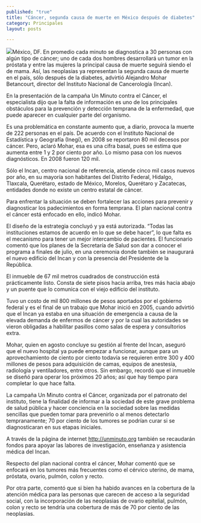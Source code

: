 ```yaml
---
published: "true"
title: "Cáncer, segunda causa de muerte en México después de diabetes"
category: Principales
layout: posts

---
```


![](http://i.imgur.com/tQ8Ua7om.jpg)México, DF. En promedio cada minuto se diagnostica a 30 personas con algún tipo de cáncer; uno de cada dos hombres desarrollará un tumor en la próstata y entre las mujeres la principal causa de muerte seguirá siendo el de mama. Así, las neoplasias ya representan la segunda causa de muerte en el país, sólo después de la diabetes, advirtió Alejandro Mohar Betancourt, director del Instituto Nacional de Cancerología (Incan).

En la presentación de la campaña Un Minuto contra el Cáncer, el especialista dijo que la falta de información es uno de los principales obstáculos para la prevención y detección temprana de la enfermedad, que puede aparecer en cualquier parte del organismo.

Es una problemática en constante aumento que, a diario, provoca la muerte de 222 personas en el país. De acuerdo con el Instituto Nacional de Estadística y Geografía (Inegi), en 2008 se reportaron 80 mil decesos por cáncer. Pero, aclaró Mohar, esa es una cifra basal, pues se estima que aumenta entre 1 y 2 por ciento por año. Lo mismo pasa con los nuevos diagnósticos. En 2008 fueron 120 mil.

Sólo el Incan, centro nacional de referencia, atiende cinco mil casos nuevos por año, en su mayoría son habitantes del Distrito Federal, Hidalgo, Tlaxcala, Querétaro, estado de México, Morelos, Querétaro y Zacatecas, entidades donde no existe un centro estatal de cáncer.

Para enfrentar la situación se deben fortalecer las acciones para prevenir y diagnosticar los padecimientos en forma temprana. El plan nacional contra el cáncer está enfocado en ello, indicó Mohar.

El diseño de la estrategia concluyó y ya está autorizada. “Todas las instituciones estamos de acuerdo en lo que se debe hacer”, lo que falta es el mecanismo para tener un mejor intercambio de pacientes. El funcionario comentó que los planes de la Secretaría de Salud son dar a conocer el programa a finales de julio, en una ceremonia donde también se inaugurará el nuevo edificio del Incan y con la presencia del Presidente de la República.

El inmueble de 67 mil metros cuadrados de construcción está prácticamente listo. Consta de siete pisos hacia arriba, tres más hacia abajo y un puente que lo comunica con el viejo edificio del instituto.

Tuvo un costo de mil 800 millones de pesos aportados por el gobierno federal y es el final de un trabajo que Mohar inició en 2005, cuando advirtió que el Incan ya estaba en una situación de emergencia a causa de la elevada demanda de enfermos de cáncer y por la cual las autoridades se vieron obligadas a habilitar pasillos como salas de espera y consultorios extra.

Mohar, quien en agosto concluye su gestión al frente del Incan, aseguró que el nuevo hospital ya puede empezar a funcionar, aunque para un aprovechamiento de ciento por ciento todavía se requieren entre 300 y 400 millones de pesos para adquisición de camas, equipos de anestesia, radiología y ventiladores, entre otros. Sin embargo, recordó que el inmueble se diseñó para operar los próximos 20 años; así que hay tiempo para completar lo que hace falta.

La campaña Un Minuto contra el Cáncer, organizada por el patronato del instituto, tiene la finalidad de informar a la sociedad de este grave problema de salud pública y hacer conciencia en la sociedad sobre las medidas sencillas que pueden tomar para prevenirlo o al menos detectarlo tempranamente; 70 por ciento de los tumores se podrían curar si se diagnosticaran en sus etapas iniciales.

A través de la página de internet http://unminuto.org también se recaudarán fondos para apoyar las labores de investigación, enseñanza y asistencia médica del Incan.

Respecto del plan nacional contra el cáncer, Mohar comentó que se enfocará en los tumores más frecuentes como el cérvico uterino, de mama, próstata, ovario, pulmón, colon y recto.

Por otra parte, comentó que si bien ha habido avances en la cobertura de la atención médica para las personas que carecen de acceso a la seguridad social, con la incorporación de las neoplasias de ovario epitelial, pulmón, colon y recto se tendría una cobertura de más de 70 por ciento de las neoplasias.
